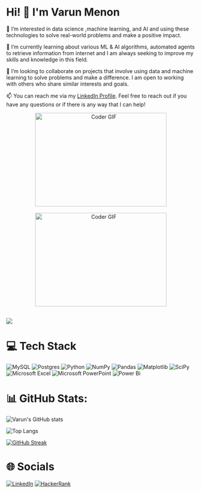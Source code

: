 # **Hi! 👋  I'm Varun Menon**

👀 I’m interested in data science ,machine learning, and AI and using these technologies to solve real-world problems and make a positive impact.

🌱 I’m currently learning about various ML & AI algorithms, automated agents to retrieve information from internet and I am always seeking to improve my skills and knowledge in this field.

💞️ I’m looking to collaborate on projects that involve using data and machine learning to solve problems and make a difference. I am open to working with others who share similar interests and goals.

📫 You can reach me via my [LinkedIn Profile](https://www.linkedin.com/in/varun-a-menon). Feel free to reach out if you have any questions or if there is any way that I can help!
<p align="center">
  <img alt="Coder GIF" height=250 width=350 src="https://magiccopy.xyz/assets/images/hadder.gif" style="display: block; margin: auto;"/>
  <br>
  <img alt="Coder GIF" height=250 width=350 src="https://images.squarespace-cdn.com/content/v1/5769fc401b631bab1addb2ab/1541580611624-TE64QGKRJG8SWAIUS7NS/ke17ZwdGBToddI8pDm48kPoswlzjSVMM-SxOp7CV59BZw-zPPgdn4jUwVcJE1ZvWQUxwkmyExglNqGp0IvTJZamWLI2zvYWH8K3-s_4yszcp2ryTI0HqTOaaUohrI8PI6FXy8c9PWtBlqAVlUS5izpdcIXDZqDYvprRqZ29Pw0o/coding-freak.gif" style="display: block; margin: auto;"/>
  <br>
</p>


![](https://komarev.com/ghpvc/?username=Varun-A-Menon-98&style=for-the-badge&color=green&abbreviated=true)




# **💻 Tech Stack**

![MySQL](https://img.shields.io/badge/mysql-4479A1.svg?style=for-the-badge&logo=mysql&logoColor=white)   ![Postgres](https://img.shields.io/badge/postgres-%23316192.svg?style=for-the-badge&logo=postgresql&logoColor=white)    ![Python](https://img.shields.io/badge/python-3670A0?style=for-the-badge&logo=python&logoColor=ffdd54)    ![NumPy](https://img.shields.io/badge/numpy-%23013243.svg?style=for-the-badge&logo=numpy&logoColor=white)    ![Pandas](https://img.shields.io/badge/pandas-%23150458.svg?style=for-the-badge&logo=pandas&logoColor=white)    ![Matplotlib](https://img.shields.io/badge/Matplotlib-%23ffffff.svg?style=for-the-badge&logo=Matplotlib&logoColor=black)    ![SciPy](https://img.shields.io/badge/SciPy-%230C55A5.svg?style=for-the-badge&logo=scipy&logoColor=%white)     ![Microsoft Excel](https://img.shields.io/badge/Microsoft_Excel-217346?style=for-the-badge&logo=microsoft-excel&logoColor=white)    ![Microsoft PowerPoint](https://img.shields.io/badge/Microsoft_PowerPoint-B7472A?style=for-the-badge&logo=microsoft-powerpoint&logoColor=white)    ![Power Bi](https://img.shields.io/badge/power_bi-F2C811?style=for-the-badge&logo=powerbi&logoColor=black)


# **📊 GitHub Stats**:

![Varun's GitHub stats](https://github-readme-stats.vercel.app/api?username=Varun-A-Menon-98&show_icons=true&theme=dark&custom_title=Varun-GitHub-Stats)



![Top Langs](https://github-readme-stats.vercel.app/api/top-langs/?username=Varun-A-Menon-98&theme=dark&layout=pie)


[![GitHub Streak](https://streak-stats.demolab.com/?user=Varun-A-Menon-98&theme=dark)](https://git.io/streak-stats)

<!---
Varun-A-Menon-98/Varun-A-Menon-98 is a ✨ special ✨ repository because its `README.md` (this file) appears on your GitHub profile.
You can click the Preview link to take a look at your changes.
--->
# **🌐 Socials**

[![LinkedIn](https://img.shields.io/badge/linkedin-%230077B5.svg?style=for-the-badge&logo=linkedin&logoColor=white)](https://www.linkedin.com/in/varun-a-menon)
[![HackerRank](https://img.shields.io/badge/-Hackerrank-2EC866?style=for-the-badge&logo=HackerRank&logoColor=white)](https://www.hackerrank.com/profile/varunmenon116)
